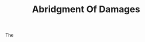 ---
title: Abridgment Of Damages
letter: A
permalink: "/definitions/bld-abridgment-of-damages.html"
body: The
published_at: '2018-07-07'
source: Black's Law Dictionary 2nd Ed (1910)
layout: post
---